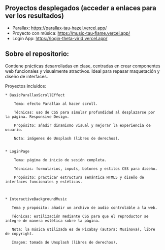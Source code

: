 ## Proyectos desplegados (acceder a enlaces para ver los resultados)

   - Parallax: https://parallax-tau-hazel.vercel.app/
   - Proyecto con música: https://music-tau-flame.vercel.app/
   - Login App: https://login-theta-virid.vercel.app/


## Sobre el repositorio:

Contiene prácticas desarrolladas en clase, centradas en crear componentes web funcionales y visualmente atractivos. Ideal para repasar maquetación y diseño de interfaces.


Proyectos incluidos:

    * BasicParallaxScrollEffect

        Tema: efecto Parallax al hacer scroll.

        Técnicas: uso de CSS para simular profundidad al desplazarse por la página. Responsive Design.

        Propósito: añadir dinamismo visual y mejorar la experiencia de usuario.

        Nota: imágenes de Unsplash (libres de derechos).
        

    * LoginPage

        Tema: página de inicio de sesión completa.

        Técnicas: formularios, inputs, botones y estilos CSS para diseño.

        Propósito: practicar estructura semántica HTML5 y diseño de interfaces funcionales y estéticas.
        


    * InteractiveBackgroundMusic

       Tema y propósito: añadir un archivo de audio controlable a la web.

       Técnicas: estilización mediante CSS para que el reproductor se integre de manera estética sobre la página.

       Nota: la música utilizada es de Pixabay (autora: Musinova), libre de copyright.
      
       Imagen: tomada de Unsplash (libres de derechos).
       

